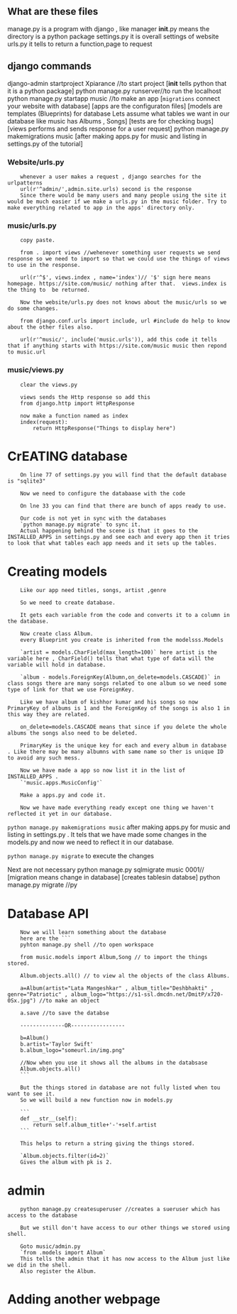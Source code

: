## What are these files

manage.py is a program with django , like manager
__init__.py means the directory is a python package
settings.py it is overall settings of website
urls.py     it tells to return a function,page to request


## django commands

django-admin startproject Xpiarance //to start project
		[__init__  tells python that it is a python package]
python manage.py runserver//to run the localhost
python manage.py startapp music	//to make an app
		[`migrations` connect your website with database]
		[apps are the configuraton files]
		[models are templates (Blueprints) for database
		Lets assume what tables we want in our database
		like music has Albums , Songs]
		[tests are for checking bugs]
		[views performs and sends response for a user request]
python manage.py makemigrations music [after making apps.py for music and listing in settings.py of the tutorial]
### Website/urls.py

		whenever a user makes a request , django searches for the urlpatterns
		url(r'^admin/',admin.site.urls) second is the response
		Since there would be many users and many people using the site it would be much easier if we make a urls.py in the music folder. Try to make everything related to app in the apps' directory only.

### music/urls.py
		copy paste.

		from . import views //wehenever something user requests we send response so we need to import so that we could use the things of views to use in the response.

		url(r'^$', views.index , name='index')// '$' sign here means homepage. https://site.com/music/ nothing after that.	views.index is the thing to  be returned.

		Now the website/urls.py does not knows about the music/urls so we do some changes.

		from django.conf.urls import include, url #include do help to know about the other files also.

		url(r'^music/', include('music.urls')), add this code it tells that if anything starts with https://site.com/music music then repond to music.url

### music/views.py
		clear the views.py

		views sends the Http response so add this
		from django.http import HttpResponse

		now make a function named as index
		index(request):
		    return HttpResponse("Things to display here")


# CrEATING database
		On line 77 of settings.py you will find that the default database is "sqlite3"

		Now we need to configure the databaase with the code

		On lne 33 you can find that there are bunch of apps ready to use.

		Our code is not yet in sync with the databases
		`python manage.py migrate` to sync it.
		Actual happening behind the scene is that it goes to the INSTALLED_APPS in settings.py and see each and every app then it tries to look that what tables each app needs and it sets up the tables.

# Creating models
		Like our app need titles, songs, artist ,genre

		So we need to create database.

		It gets each variable from the code and converts it to a column in the database.

		Now create class Album.
		every Blueprint you create is inherited from the modelsss.Models

		`artist = models.CharField(max_length=100)` here artist is the variable here , CharField() tells that what type of data will the variable will hold in database.

		`album - models.ForeignKey(Albumn,on_delete=models.CASCADE)` in class songs there are many songs related to one album so we need some type of link for that we use ForeignKey.

		Like we have album of kishhor kumar and his songs so now PrimaryKey of albums is 1 and the ForeignKey of the songs is also 1 in this way they are related.

		on_delete=models.CASCADE means that since if you delete the whole albums the songs also need to be deleted.

		PrimaryKey is the unique key for each and every album in database . Like there may be many albumns with same name so ther is unique ID to avoid any such mess.

		Now we have made a app so now list it in the list of INSTALLED_APPS .
		`'music.apps.MusicConfig'`

		Make a apps.py and code it.

		Now we have made everything ready except one thing we haven't reflected it yet in our database.

`python manage.py makemigrations music`
after making apps.py for music and listing in settings.py .
It tels that we  have made some changes in the models.py and now we need to reflect it in our database.

`python manage.py migrate` to execute the changes


Next are not necessary
python manage.py sqlmigrate music 0001//
		[migration means change in database]
		[creates tablesin databse]
python manage.py migrate //py


# Database API
		Now we will learn something about the database
		here are the ```
		pyhton manage.py shell //to open workspace

		from music.models import Album,Song // to import the things stored.

		Album.objects.all() // to view al the objects of the class Albums.

		a=Album(artist="Lata Mangeshkar" , album_title="Deshbhakti" , genre="Patriotic" , album_logo="https://s1-ssl.dmcdn.net/DmitP/x720-0Sx.jpg")	//to make an object

		a.save //to save the databse

		--------------OR-----------------

		b=Album()
		b.artist='Taylor Swift'
		b.album_logo="someurl.in/img.png"

		//Now when you use it shows all the albums in the databsase
		Album.objects.all()
		```

		But the things stored in database are not fully listed when tou want to see it.
		So we will build a new function now in models.py

		```
		def __str__(self):
	        return self.album_title+'-'+self.artist
		```

		This helps to return a string giving the things stored.

		`Album.objects.filter(id=2)`
		Gives the album with pk is 2.

# admin
		python manage.py createsuperuser //creates a sueruser which has access to the database

		But we still don't have access to our other things we stored using shell.

		Goto music/admin.py
		`from .models import Album`
		This tells the admin that it has now access to the Album just like we did in the shell.
		Also register the Album.

# Adding another webpage
